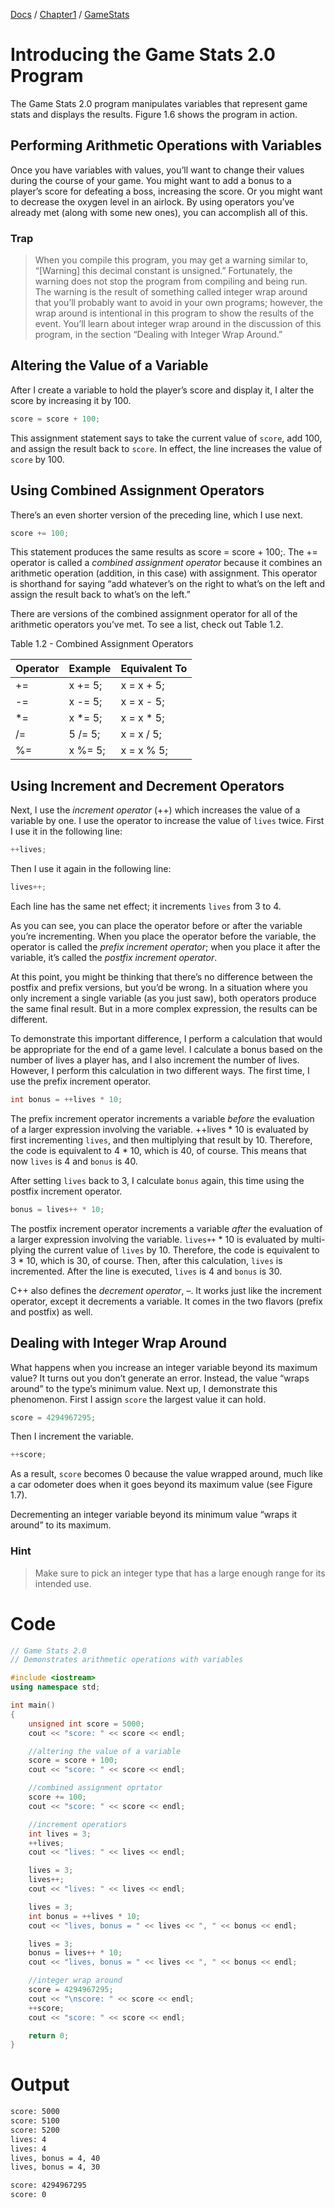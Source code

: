 [Docs](../../../) / [Chapter1](../../) / [GameStats](../)
# Introducing the Game Stats 2.0 Program

The Game Stats 2.0 program manipulates variables that represent game stats and displays the results. Figure 1.6 shows the program in action.

## Performing Arithmetic Operations with Variables

Once you have variables with values, you’ll want to change their values during the course of your game. You might want to add a bonus to a player’s score for defeating a boss, increasing the score. Or you might want to decrease the oxygen level in an airlock. By using operators you’ve already met (along with some new ones), you can accomplish all of this.

### Trap
> When you compile this program, you may get a warning similar to, “[Warning] this decimal constant is unsigned.” Fortunately, the warning does not stop the program from compiling and being run. The warning is the result of something called integer wrap around that you’ll probably want to avoid in your own programs; however, the wrap around is intentional in this program to show the results of the event. You’ll learn about integer wrap around in the discussion of this program, in the section “Dealing with Integer Wrap Around.”

## Altering the Value of a Variable

After I create a variable to hold the player’s score and display it, I alter the score by increasing it by 100.
```cpp
score = score + 100;
```

This assignment statement says to take the current value of `score`, add 100, and
assign the result back to `score`. In effect, the line increases the value of `score` by 100.

## Using Combined Assignment Operators

There’s an even shorter version of the preceding line, which I use next.

```cpp
score += 100;
```

This statement produces the same results as score = score + 100;. The += operator is called a *combined assignment operator* because it combines an arithmetic operation (addition, in this case) with assignment. This operator is shorthand for saying “add whatever’s on the right to what’s on the left and assign the result back to what’s on the left.”

There are versions of the combined assignment operator for all of the arithmetic operators you’ve met. To see a list, check out Table 1.2.

Table 1.2 - Combined Assignment Operators

| Operator | Example | Equivalent To |
|----------|---------|---------------|
| +=       | x += 5; | x = x + 5;    |
| -=       | x -= 5; | x = x - 5;    |
| *=       | x *= 5; | x = x * 5;    |
| /=       | 5 /= 5; | x = x / 5;    |
| %=       | x %= 5; | x = x % 5;    |

## Using Increment and Decrement Operators

Next, I use the *increment operator* (++) which increases the value of a variable by one. I use the operator to increase the value of `lives` twice. First I use it in the following line:

```cpp
++lives;
```

Then I use it again in the following line:

```cpp
lives++;
```

Each line has the same net effect; it increments `lives` from 3 to 4.

As you can see, you can place the operator before or after the variable you’re incrementing. When you place the operator before the variable, the operator is called the *prefix increment operator*; when you place it after the variable, it’s called the *postfix increment operator*.

At this point, you might be thinking that there’s no difference between the postfix and prefix versions, but you’d be wrong. In a situation where you only increment a single variable (as you just saw), both operators produce the same final result. But in a more complex expression, the results can be different.

To demonstrate this important difference, I perform a calculation that would be appropriate for the end of a game level. I calculate a bonus based on the number of lives a player has, and I also increment the number of lives. However, I perform this calculation in two different ways. The first time, I use the prefix increment operator.

```cpp
int bonus = ++lives * 10;
```

The prefix increment operator increments a variable *before* the evaluation of a larger expression involving the variable. ++lives * 10 is evaluated by first incrementing `lives`, and then multiplying that result by 10. Therefore, the code is equivalent to 4 * 10, which is 40, of course. This means that now `lives` is 4 and `bonus` is 40.

After setting `lives` back to 3, I calculate `bonus` again, this time using the postfix increment operator.

```cpp
bonus = lives++ * 10;
```

The postfix increment operator increments a variable *after* the evaluation of a larger expression involving the variable. `lives++` * 10 is evaluated by multi- plying the current value of `lives` by 10. Therefore, the code is equivalent to 3 * 10, which is 30, of course. Then, after this calculation, `lives` is incremented. After the line is executed, `lives` is 4 and `bonus` is 30.

C++ also defines the *decrement operator*, –. It works just like the increment operator, except it decrements a variable. It comes in the two flavors (prefix and postfix) as well.

## Dealing with Integer Wrap Around

What happens when you increase an integer variable beyond its maximum value? It turns out you don’t generate an error. Instead, the value “wraps around” to the type’s minimum value. Next up, I demonstrate this phenomenon. First I assign `score` the largest value it can hold.

```cpp
score = 4294967295;
```

Then I increment the variable.

```cpp
++score;
```

As a result, `score` becomes 0 because the value wrapped around, much like a car odometer does when it goes beyond its maximum value (see Figure 1.7).

Decrementing an integer variable beyond its minimum value “wraps it around” to its maximum.

### Hint
> Make sure to pick an integer type that has a large enough range for its intended use.

# Code
```cpp
// Game Stats 2.0
// Demonstrates arithmetic operations with variables

#include <iostream>
using namespace std;

int main()
{
	unsigned int score = 5000;
	cout << "score: " << score << endl;

	//altering the value of a variable
	score = score + 100;
	cout << "score: " << score << endl;

	//combined assignment oprtator
	score += 100;
	cout << "score: " << score << endl;

	//increment operatiors 
	int lives = 3;
	++lives;
	cout << "lives: " << lives << endl;

	lives = 3;
	lives++;
	cout << "lives: " << lives << endl;

	lives = 3;
	int bonus = ++lives * 10;
	cout << "lives, bonus = " << lives << ", " << bonus << endl;

	lives = 3;
	bonus = lives++ * 10;
	cout << "lives, bonus = " << lives << ", " << bonus << endl;

	//integer wrap around
	score = 4294967295;
	cout << "\nscore: " << score << endl;
	++score;
	cout << "score: " << score << endl;

	return 0;
}
```

# Output
```txt
score: 5000
score: 5100
score: 5200
lives: 4
lives: 4
lives, bonus = 4, 40
lives, bonus = 4, 30

score: 4294967295
score: 0
```